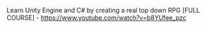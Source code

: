 Learn Unity Engine and C# by creating a real top down RPG [FULL COURSE] - https://www.youtube.com/watch?v=b8YUfee_pzc
